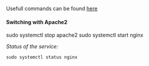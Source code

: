 Usefull commands can be found [here](https://phoenixnap.com/kb/how-to-install-nginx-on-ubuntu-20-04)

#### Switching with Apache2

sudo systemctl stop apache2
sudo systemctl start nginx

*Status of the service:*

```
sudo systemctl status nginx
```